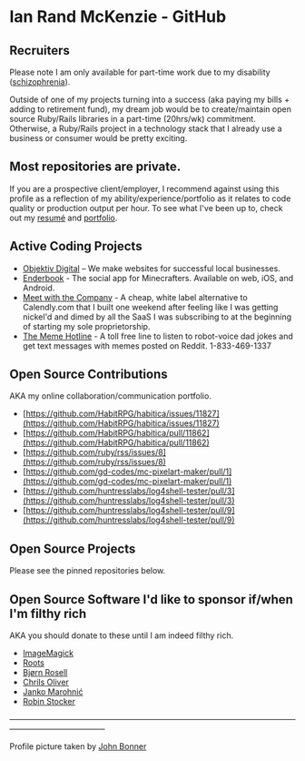# Ian Rand McKenzie - GitHub

## Recruiters

Please note I am only available for part-time work due to my disability ([schizophrenia](https://ianrandmckenzie.com/blog/)).

Outside of one of my projects turning into a success (aka paying my bills + adding to retirement fund), my dream job would be to create/maintain open source Ruby/Rails libraries in a part-time (20hrs/wk) commitment. Otherwise, a Ruby/Rails project in a technology stack that I already use a business or consumer would be pretty exciting.

## Most repositories are private.

If you are a prospective client/employer, I recommend against using this profile as a reflection of my ability/experience/portfolio as it relates to code quality or production output per hour. To see what I've been up to, check out my [resumé](https://ianrandmckenzie.com/resume) and [portfolio](https://objektiv.digital/portfolio).

## Active Coding Projects
* [Objektiv Digital](https://objektiv.digital) – We make websites for successful local businesses.
* [Enderbook](https://enderbook.com) - The social app for Minecrafters. Available on web, iOS, and Android.
* [Meet with the Company](https://meetwiththe.company) - A cheap, white label alternative to Calendly.com that I built one weekend after feeling like I was getting nickel'd and dimed by all the SaaS I was subscribing to at the beginning of starting my sole proprietorship.
* [The Meme Hotline](tel:+18334691337) - A toll free line to listen to robot-voice dad jokes and get text messages with memes posted on Reddit. 1-833-469-1337

## Open Source Contributions
AKA my online collaboration/communication portfolio.
* [https://github.com/HabitRPG/habitica/issues/11827](https://github.com/HabitRPG/habitica/issues/11827)
* [https://github.com/HabitRPG/habitica/pull/11862](https://github.com/HabitRPG/habitica/pull/11862)
* [https://github.com/ruby/rss/issues/8](https://github.com/ruby/rss/issues/8)
* [https://github.com/gd-codes/mc-pixelart-maker/pull/1](https://github.com/gd-codes/mc-pixelart-maker/pull/1)
* [https://github.com/huntresslabs/log4shell-tester/pull/3](https://github.com/huntresslabs/log4shell-tester/pull/3)
* [https://github.com/huntresslabs/log4shell-tester/pull/9](https://github.com/huntresslabs/log4shell-tester/pull/9)

## Open Source Projects
Please see the pinned repositories below.

## Open Source Software I'd like to sponsor if/when I'm filthy rich
AKA you should donate to these until I am indeed filthy rich.
* [ImageMagick](https://github.com/sponsors/ImageMagick#sponsors)
* [Roots](https://github.com/sponsors/roots)
* [Bjørn Rosell](https://github.com/sponsors/rosell-dk)
* [Chrils Oliver](https://github.com/sponsors/excid3)
* [Janko Marohnić](https://github.com/sponsors/janko)
* [Robin Stocker](https://github.com/sponsors/robinst)

————————————————————————————————————————————————

Profile picture taken by [John Bonner](https://bonnerphotography.com/)
